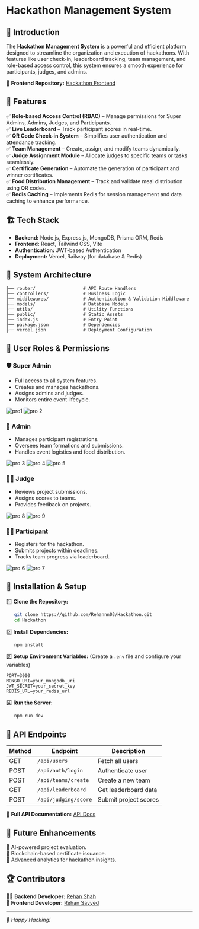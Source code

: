 # Hackathon Management System


## 🚀 Introduction
The **Hackathon Management System** is a powerful and efficient platform designed to streamline the organization and execution of hackathons. With features like user check-in, leaderboard tracking, team management, and role-based access control, this system ensures a smooth experience for participants, judges, and admins.

🔗 **Frontend Repository:** [Hackathon Frontend](https://github.com/rsayyed591/Hack-Management-Frontend)

## 🎯 Features

✅ **Role-based Access Control (RBAC)** – Manage permissions for Super Admins, Admins, Judges, and Participants.  
✅ **Live Leaderboard** – Track participant scores in real-time.  
✅ **QR Code Check-in System** – Simplifies user authentication and attendance tracking.  
✅ **Team Management** – Create, assign, and modify teams dynamically.  
✅ **Judge Assignment Module** – Allocate judges to specific teams or tasks seamlessly.  
✅ **Certificate Generation** – Automate the generation of participant and winner certificates.  
✅ **Food Distribution Management** – Track and validate meal distribution using QR codes.  
✅ **Redis Caching** – Implements Redis for session management and data caching to enhance performance.  

## 🏗️ Tech Stack

- **Backend:** Node.js, Express.js, MongoDB, Prisma ORM, Redis
- **Frontend:** React, Tailwind CSS, Vite
- **Authentication:** JWT-based Authentication
- **Deployment:** Vercel, Railway (for database & Redis)

## 🏢 System Architecture

```
├── router/                  # API Route Handlers
├── controllers/             # Business Logic
├── middlewares/             # Authentication & Validation Middleware
├── models/                  # Database Models
├── utils/                   # Utility Functions
├── public/                  # Static Assets
├── index.js                 # Entry Point
├── package.json             # Dependencies
├── vercel.json              # Deployment Configuration
```

## 📌 User Roles & Permissions

### 🛡️ Super Admin
- Full access to all system features.
- Creates and manages hackathons.
- Assigns admins and judges.
- Monitors entire event lifecycle.

![pro1](https://github.com/user-attachments/assets/e5e663aa-3373-488b-826e-50ef5d33535f)
![pro 2](https://github.com/user-attachments/assets/fe3a1ab0-57c2-42ad-ab98-7ebb851b7272)
### 🔧 Admin
- Manages participant registrations.
- Oversees team formations and submissions.
- Handles event logistics and food distribution.

![pro 3](https://github.com/user-attachments/assets/70e298c1-73b8-4d4b-8571-f1fc2637035f)
![pro 4](https://github.com/user-attachments/assets/0fba06f8-f32c-4b5c-8b93-33506a54e8a6)
![pro 5](https://github.com/user-attachments/assets/f7f0bd77-f467-4717-812b-7e0d2cc1d57c)
### 👨‍⚖️ Judge
- Reviews project submissions.
- Assigns scores to teams.
- Provides feedback on projects.

![pro 8](https://github.com/user-attachments/assets/0aebbe25-3580-49c3-a923-835ef15f332f)
![pro 9](https://github.com/user-attachments/assets/5add2fbb-df87-41cf-9c36-2c6fb3487e27)

### 👨‍💻 Participant
- Registers for the hackathon.
- Submits projects within deadlines.
- Tracks team progress via leaderboard.

![pro 6](https://github.com/user-attachments/assets/f9de7c4a-9423-4859-ac35-da621f076507)
![pro 7](https://github.com/user-attachments/assets/bc4b04a4-ce85-4f83-9410-83683955e9e6)
## 🔧 Installation & Setup

1️⃣ **Clone the Repository:**
```bash
   git clone https://github.com/Rehannn03/Hackathon.git
   cd Hackathon
```

2️⃣ **Install Dependencies:**
```bash
   npm install
```

3️⃣ **Setup Environment Variables:** (Create a `.env` file and configure your variables)
```env
PORT=3000
MONGO_URI=your_mongodb_uri
JWT_SECRET=your_secret_key
REDIS_URL=your_redis_url
```

4️⃣ **Run the Server:**
```bash
   npm run dev
```

## 📡 API Endpoints

| Method | Endpoint             | Description                     |
|--------|----------------------|---------------------------------|
| GET    | `/api/users`         | Fetch all users                |
| POST   | `/api/auth/login`    | Authenticate user               |
| POST   | `/api/teams/create`  | Create a new team               |
| GET    | `/api/leaderboard`   | Get leaderboard data            |
| POST   | `/api/judging/score` | Submit project scores           |

📜 **Full API Documentation:** [API Docs](path/to/api_docs.md)

## 📌 Future Enhancements

🔹 AI-powered project evaluation.  
🔹 Blockchain-based certificate issuance.  
🔹 Advanced analytics for hackathon insights.  

## 🏆 Contributors

👨‍💻 **Backend Developer:** [Rehan Shah](https://github.com/Rehannn03)  
🎨 **Frontend Developer:** [Rehan Sayyed](https://github.com/rsayyed591)  










---
*🚀 Happy Hacking!*

